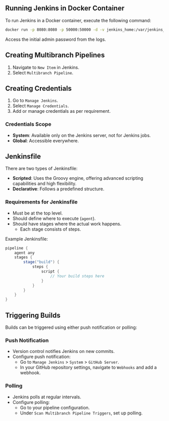 ## Running Jenkins in Docker Container

To run Jenkins in a Docker container, execute the following command:

```bash
docker run -p 8080:8080 -p 50000:50000 -d -v jenkins_home:/var/jenkins_home jenkins/jenkins:lts
```
Access the initial admin password from the logs.

## Creating Multibranch Pipelines

1.  Navigate to `New Item` in Jenkins.
2.  Select `Multibranch Pipeline`.

## Creating Credentials

1.  Go to `Manage Jenkins`.
2.  Select `Manage Credentials`.
3.  Add or manage credentials as per requirement.

### Credentials Scope

-   **System**: Available only on the Jenkins server, not for Jenkins jobs.
-   **Global**: Accessible everywhere.

## Jenkinsfile

There are two types of Jenkinsfile:

-   **Scripted**: Uses the Groovy engine, offering advanced scripting capabilities and high flexibility.
-   **Declarative**: Follows a predefined structure.

### Requirements for Jenkinsfile

-   Must be at the top level.
-   Should define where to execute (`agent`).
-   Should have stages where the actual work happens.
    -   Each stage consists of steps.

Example Jenkinsfile:
```groovy
pipeline {
    agent any
    stages {
        stage("build") {
            steps {
                script {
                    // Your build steps here
                }
            }
        }
    }
}
```
## Triggering Builds

Builds can be triggered using either push notification or polling:

### Push Notification

-   Version control notifies Jenkins on new commits.
-   Configure push notification:
    -   Go to `Manage Jenkins` > `System` > `GitHub Server`.
    -   In your GitHub repository settings, navigate to `Webhooks` and add a webhook.

### Polling

-   Jenkins polls at regular intervals.
-   Configure polling:
    -   Go to your pipeline configuration.
    -   Under `Scan Multibranch Pipeline Triggers`, set up polling.
